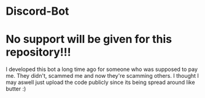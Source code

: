 # Discord-Bot
<h1>No support will be given for this repository!!!</h1>


I developed this bot a long time ago for someone who was supposed to pay me. They didn't, scammed me and now they're scamming others. I thought I may aswell just upload the code publicly since its being spread around like butter :)
